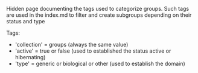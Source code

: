 Hidden page documenting the tags used to categorize groups.
Such tags are used in the index.md to filter and create subgroups depending on their status and type

Tags:
* 'collection' = groups (always the same value)
* 'active' = true or false (used to established the status active or hibernating)
* 'type' = generic or biological or other (used to establish the domain)


